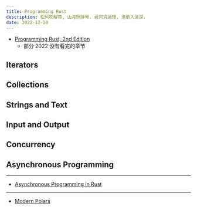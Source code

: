 ```yaml
---
title: Programming Rust
description: 松风吹解带, 山月照弹琴. 君问穷通理, 渔歌入浦深.
date: 2022-12-29
---
```


- [Programming Rust, 2nd Edition](https://book.douban.com/subject/34973905/)
  - 部分 2022 没有看完的章节

## Iterators

## Collections

## Strings and Text

## Input and Output

## Concurrency

## Asynchronous Programming

------------------

- [Asynchronous Programming in Rust](https://rust-lang.github.io/async-book/)

------------------

- [Modern Polars](https://github.com/kevinheavey/modern-polars)

